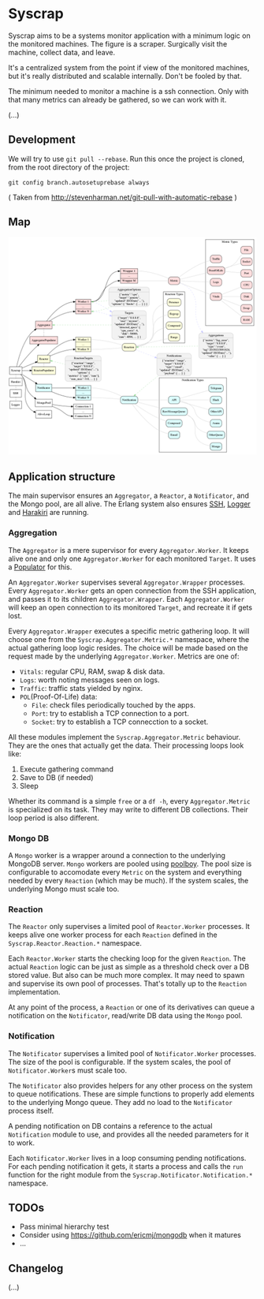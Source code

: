 
# Syscrap

Syscrap aims to be a systems monitor application with a minimum logic on the
monitored machines. The figure is a scraper. Surgically visit the machine,
collect data, and leave.

It's a centralized system from the point if view of the monitored machines, but
it's really distributed and scalable internally. Don't be fooled by that.

The minimum needed to monitor a machine is a ssh connection. Only with that
many metrics can already be gathered, so we can work with it.

(...)


## Development

We will try to use `git pull --rebase`.
Run this once the project is cloned, from the root directory of the project:

```
git config branch.autosetuprebase always
```
( Taken from http://stevenharman.net/git-pull-with-automatic-rebase )


## Map

![Map](/doc/syscrap.dot.png)

## Application structure

The main supervisor ensures an `Aggregator`, a `Reactor`, a `Notificator`,
and the Mongo pool, are all alive. The Erlang system also ensures
[SSH](http://www.erlang.org/doc/man/ssh.html),
[Logger](https://github.com/elixir-lang/elixir/tree/master/lib/logger) and
[Harakiri](https://github.com/rubencaro/harakiri) are running.


### Aggregation

The `Aggregator` is a mere supervisor for every `Aggregator.Worker`. It keeps
alive one and only one `Aggregator.Worker` for each monitored `Target`. It uses
a [Populator](https://github.com/rubencaro/populator) for this.

An `Aggregator.Worker` supervises several `Aggregator.Wrapper` processes. Every
`Aggregator.Worker` gets an open connection from the SSH application, and passes
it to its children `Aggregator.Wrapper`. Each `Aggregator.Worker` will keep
an open connection to its monitored `Target`, and recreate it if gets lost.

Every `Aggregator.Wrapper` executes a specific metric gathering loop. It will
choose one from the `Syscrap.Aggregator.Metric.*` namespace, where the
actual gathering loop logic resides. The choice will be made based on the
request made by the underlying `Aggregator.Worker`. Metrics are one of:

* `Vitals`: regular CPU, RAM, swap & disk data.
* `Logs`: worth noting messages seen on logs.
* `Traffic`: traffic stats yielded by nginx.
* `POL`(Proof-Of-Life) data:
  * `File`: check files periodically touched by the apps.
  * `Port`: try to establish a TCP connection to a port.
  * `Socket`: try to establish a TCP connecction to a socket.

All these modules implement the `Syscrap.Aggregator.Metric` behaviour. They are
the ones that actually get the data. Their processing loops look like:

1. Execute gathering command
2. Save to DB (if needed)
3. Sleep

Whether its command is a simple `free` or a `df -h`, every `Aggregator.Metric` is
specialized on its task. They may write to different DB collections. Their loop
period is also different.


### Mongo DB

A `Mongo` worker is a wrapper around a connection to the underlying MongoDB
server. `Mongo` workers are pooled using
[poolboy](https://github.com/devinus/poolboy). The pool size is configurable
to accomodate every `Metric` on the system and everything needed
by every `Reaction` (which may be much). If the system scales, the
underlying Mongo must scale too.


### Reaction

The `Reactor` only supervises a limited pool of `Reactor.Worker` processes.
It keeps alive one worker process for each `Reaction` defined in the
`Syscrap.Reactor.Reaction.*` namespace.

Each `Reactor.Worker` starts the checking loop for the given `Reaction`. The
actual `Reaction` logic can be just as simple as a threshold check over a DB
stored value. But also can be much more complex. It may need to spawn and
supervise its own pool of processes. That's totally up to the `Reaction`
implementation.

At any point of the process, a `Reaction` or one of its derivatives can
queue a notification on the `Notificator`, read/write DB data using the `Mongo`
pool.


### Notification

The `Notificator` supervises a limited pool of `Notificator.Worker`
processes. The size of the pool is configurable. If the system scales, the
pool of `Notificator.Worker`s must scale too.

The `Notificator` also provides helpers for any other process on the system
to queue notifications. These are simple functions to properly add elements
to the underlying Mongo queue. They add no load to the `Notificator`
process itself.

A pending notification on DB contains a reference to the actual `Notification`
module to use, and provides all the needed parameters for it to work.

Each `Notificator.Worker` lives in a loop consuming pending notifications. For
each pending notification it gets, it starts a process and calls the `run`
function for the right module from the `Syscrap.Notificator.Notification.*`
namespace.


## TODOs

* Pass minimal hierarchy test
* Consider using https://github.com/ericmj/mongodb when it matures
* ...


## Changelog

(...)
